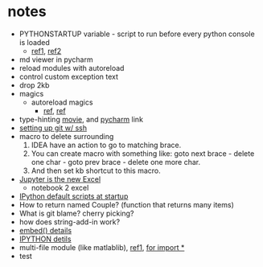 # notes
* PYTHONSTARTUP variable - script to run before every python console is loaded 
    * [ref1](https://desktop.arcgis.com/en/arcmap/10.3/analyze/executing-tools/modifying-settings.htm), [ref2](https://stackoverflow.com/questions/11124578/automatically-import-modules-when-entering-the-python-or-ipython-interpreter)
* md viewer in pycharm   
* reload modules with autoreload
* control custom exception text
* drop 2kb
* magics
    * autoreload magics
        * [ref](https://ipython.readthedocs.io/en/stable/config/extensions/autoreload.html#autoreload), [ref](https://stackoverflow.com/questions/2534480/proper-way-to-reload-a-python-module-from-the-console)
* type-hinting [movie](https://www.youtube.com/watch?v=JqBCFfiE11g), and [pycharm](https://blog.jetbrains.com/pycharm/2015/11/python-3-5-type-hinting-in-pycharm-5/) link
* [setting up git w/ ssh](http://guganeshan.com/blog/setting-up-git-and-tortoisegit-with-bitbucket-step-by-step.html)
* macro to delete surrounding
    1. IDEA have an action to go to matching brace.
    1. You can create macro with something like: goto next brace - delete one char - goto prev brace - delete one more char.
    1. And then set kb shortcut to this macro.
* [Jupyter is the new Excel](https://towardsdatascience.com/jupyter-is-the-new-excel-but-not-for-your-boss-d24340ebf314)
    * notebook 2 excel
* [IPython default scripts at startup](https://ipython.org/ipython-doc/1/config/overview.html)    
* How to return named Couple? (function that returns many items)
* What is git blame? cherry picking?
* how does string-add-in work?
* [embed() details](https://ipython.readthedocs.io/en/stable/interactive/reference.html#embedding-ipython)
* [IPYTHON detils](https://ipython.readthedocs.io/en/stable/interactive/reference.html#embedding-ipython)
* multi-file module (like matlablib), [ref1](https://stackoverflow.com/questions/16425434/how-to-create-a-python-package-with-multiple-files-without-subpackages), [for import *](https://docs.python.org/2/tutorial/modules.html#importing-from-a-package)
* test 